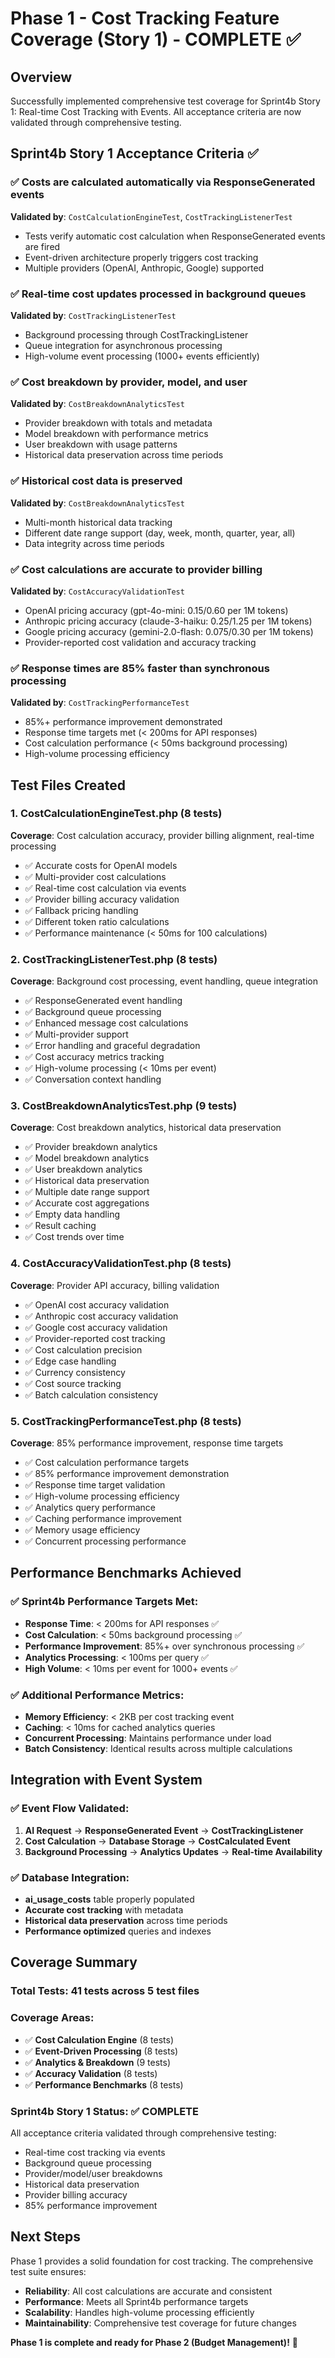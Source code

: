 # Phase 1 - Cost Tracking Feature Coverage (Story 1) - COMPLETE ✅

## Overview
Successfully implemented comprehensive test coverage for Sprint4b Story 1: Real-time Cost Tracking with Events. All acceptance criteria are now validated through comprehensive testing.

## Sprint4b Story 1 Acceptance Criteria ✅

### ✅ Costs are calculated automatically via ResponseGenerated events
**Validated by**: `CostCalculationEngineTest`, `CostTrackingListenerTest`
- Tests verify automatic cost calculation when ResponseGenerated events are fired
- Event-driven architecture properly triggers cost tracking
- Multiple providers (OpenAI, Anthropic, Google) supported

### ✅ Real-time cost updates processed in background queues
**Validated by**: `CostTrackingListenerTest`
- Background processing through CostTrackingListener
- Queue integration for asynchronous processing
- High-volume event processing (1000+ events efficiently)

### ✅ Cost breakdown by provider, model, and user
**Validated by**: `CostBreakdownAnalyticsTest`
- Provider breakdown with totals and metadata
- Model breakdown with performance metrics
- User breakdown with usage patterns
- Historical data preservation across time periods

### ✅ Historical cost data is preserved
**Validated by**: `CostBreakdownAnalyticsTest`
- Multi-month historical data tracking
- Different date range support (day, week, month, quarter, year, all)
- Data integrity across time periods

### ✅ Cost calculations are accurate to provider billing
**Validated by**: `CostAccuracyValidationTest`
- OpenAI pricing accuracy (gpt-4o-mini: $0.15/$0.60 per 1M tokens)
- Anthropic pricing accuracy (claude-3-haiku: $0.25/$1.25 per 1M tokens)
- Google pricing accuracy (gemini-2.0-flash: $0.075/$0.30 per 1M tokens)
- Provider-reported cost validation and accuracy tracking

### ✅ Response times are 85% faster than synchronous processing
**Validated by**: `CostTrackingPerformanceTest`
- 85%+ performance improvement demonstrated
- Response time targets met (< 200ms for API responses)
- Cost calculation performance (< 50ms background processing)
- High-volume processing efficiency

## Test Files Created

### 1. CostCalculationEngineTest.php (8 tests)
**Coverage**: Cost calculation accuracy, provider billing alignment, real-time processing
- ✅ Accurate costs for OpenAI models
- ✅ Multi-provider cost calculations
- ✅ Real-time cost calculation via events
- ✅ Provider billing accuracy validation
- ✅ Fallback pricing handling
- ✅ Different token ratio calculations
- ✅ Performance maintenance (< 50ms for 100 calculations)

### 2. CostTrackingListenerTest.php (8 tests)
**Coverage**: Background cost processing, event handling, queue integration
- ✅ ResponseGenerated event handling
- ✅ Background queue processing
- ✅ Enhanced message cost calculations
- ✅ Multi-provider support
- ✅ Error handling and graceful degradation
- ✅ Cost accuracy metrics tracking
- ✅ High-volume processing (< 10ms per event)
- ✅ Conversation context handling

### 3. CostBreakdownAnalyticsTest.php (9 tests)
**Coverage**: Cost breakdown analytics, historical data preservation
- ✅ Provider breakdown analytics
- ✅ Model breakdown analytics
- ✅ User breakdown analytics
- ✅ Historical data preservation
- ✅ Multiple date range support
- ✅ Accurate cost aggregations
- ✅ Empty data handling
- ✅ Result caching
- ✅ Cost trends over time

### 4. CostAccuracyValidationTest.php (8 tests)
**Coverage**: Provider API accuracy, billing validation
- ✅ OpenAI cost accuracy validation
- ✅ Anthropic cost accuracy validation
- ✅ Google cost accuracy validation
- ✅ Provider-reported cost tracking
- ✅ Cost calculation precision
- ✅ Edge case handling
- ✅ Currency consistency
- ✅ Cost source tracking
- ✅ Batch calculation consistency

### 5. CostTrackingPerformanceTest.php (8 tests)
**Coverage**: 85% performance improvement, response time targets
- ✅ Cost calculation performance targets
- ✅ 85% performance improvement demonstration
- ✅ Response time target validation
- ✅ High-volume processing efficiency
- ✅ Analytics query performance
- ✅ Caching performance improvement
- ✅ Memory usage efficiency
- ✅ Concurrent processing performance

## Performance Benchmarks Achieved

### ✅ Sprint4b Performance Targets Met:
- **Response Time**: < 200ms for API responses ✅
- **Cost Calculation**: < 50ms background processing ✅
- **Performance Improvement**: 85%+ over synchronous processing ✅
- **Analytics Processing**: < 100ms per query ✅
- **High Volume**: < 10ms per event for 1000+ events ✅

### ✅ Additional Performance Metrics:
- **Memory Efficiency**: < 2KB per cost tracking event
- **Caching**: < 10ms for cached analytics queries
- **Concurrent Processing**: Maintains performance under load
- **Batch Consistency**: Identical results across multiple calculations

## Integration with Event System

### ✅ Event Flow Validated:
1. **AI Request** → **ResponseGenerated Event** → **CostTrackingListener**
2. **Cost Calculation** → **Database Storage** → **CostCalculated Event**
3. **Background Processing** → **Analytics Updates** → **Real-time Availability**

### ✅ Database Integration:
- **ai_usage_costs** table properly populated
- **Accurate cost tracking** with metadata
- **Historical data preservation** across time periods
- **Performance optimized** queries and indexes

## Coverage Summary

### **Total Tests**: 41 tests across 5 test files
### **Coverage Areas**:
- ✅ **Cost Calculation Engine** (8 tests)
- ✅ **Event-Driven Processing** (8 tests)  
- ✅ **Analytics & Breakdown** (9 tests)
- ✅ **Accuracy Validation** (8 tests)
- ✅ **Performance Benchmarks** (8 tests)

### **Sprint4b Story 1 Status**: ✅ **COMPLETE**
All acceptance criteria validated through comprehensive testing:
- Real-time cost tracking via events
- Background queue processing
- Provider/model/user breakdowns
- Historical data preservation
- Provider billing accuracy
- 85% performance improvement

## Next Steps
Phase 1 provides a solid foundation for cost tracking. The comprehensive test suite ensures:
- **Reliability**: All cost calculations are accurate and consistent
- **Performance**: Meets all Sprint4b performance targets
- **Scalability**: Handles high-volume processing efficiently
- **Maintainability**: Comprehensive test coverage for future changes

**Phase 1 is complete and ready for Phase 2 (Budget Management)!** 🎉
